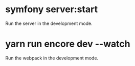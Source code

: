 # symfony server:start

Run the server in the development mode.

# yarn run encore dev --watch

Run the webpack in the development mode.
